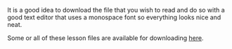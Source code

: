 It is a good idea to download the file that you wish
to read and do so with a good text editor that uses a
monospace font so everything looks nice and neat.

Some or all of these lesson files are available for downloading [here](https://drive.google.com/folderview?id=1R9PnLVLCr-bRaHD6ZkQjU046Kzs8w4ds).
